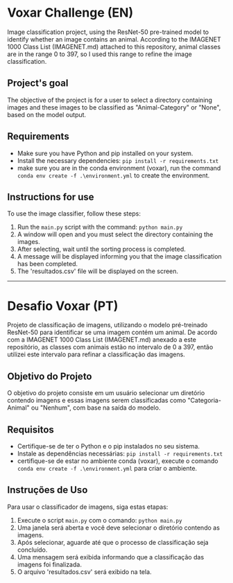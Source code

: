 # Voxar Challenge (EN)

Image classification project, using the ResNet-50 pre-trained model to identify whether an image contains an animal.
According to the IMAGENET 1000 Class List (IMAGENET.md) attached to this repository, animal classes are in the range 0 to 397, so I used this range to refine the image classification.

## Project's goal

The objective of the project is for a user to select a directory containing images and these images to be classified as "Animal-Category" or "None", based on the model output.

## Requirements

- Make sure you have Python and pip installed on your system.
- Install the necessary dependencies: `pip install -r requirements.txt`
- make sure you are in the conda environment (voxar), run the command `conda env create -f .\environment.yml` to create the environment.

## Instructions for use

To use the image classifier, follow these steps:

1. Run the `main.py` script with the command: `python main.py`
2. A window will open and you must select the directory containing the images.
3. After selecting, wait until the sorting process is completed.
4. A message will be displayed informing you that the image classification has been completed.
5. The 'resultados.csv' file will be displayed on the screen.

----------------------------------------------------------------

# Desafio Voxar (PT)

Projeto de classificação de imagens, utilizando o modelo pré-treinado ResNet-50 para identificar se uma imagem contém um animal.
De acordo com a IMAGENET 1000 Class List (IMAGENET.md) anexado a este repositório, as classes com animais estão no intervalo de 0 a 397, então utilizei este intervalo para refinar a classificação das imagens.

## Objetivo do Projeto

O objetivo do projeto consiste em um usuário selecionar um diretório contendo imagens e essas imagens serem classificadas como "Categoria-Animal" ou "Nenhum", com base na saída do modelo.

## Requisitos

- Certifique-se de ter o Python e o pip instalados no seu sistema.
- Instale as dependências necessárias: `pip install -r requirements.txt`
- certifique-se de estar no ambiente conda (voxar), execute o comando `conda env create -f .\environment.yml` para criar o ambiente.

## Instruções de Uso

Para usar o classificador de imagens, siga estas etapas:

1. Execute o script `main.py` com o comando: `python main.py`
2. Uma janela será aberta e você deve selecionar o diretório contendo as imagens.
3. Após selecionar, aguarde até que o processo de classificação seja concluído.
4. Uma mensagem será exibida informando que a classificação das imagens foi finalizada.
5. O arquivo 'resultados.csv' será exibido na tela.

